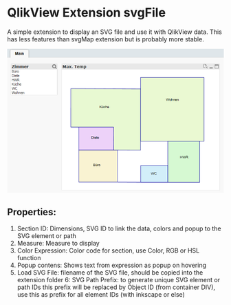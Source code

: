 QlikView Extension svgFile
==========================

A simple extension to display an SVG file and use it with QlikView data. This has less features than svgMap extension but is probably more stable.

![QlikView Extension svgFile](screenshot.PNG)

Properties:
-----------

1. Section ID: Dimensions, SVG ID to link the data, colors and popup to the SVG element or path
2. Measure: Measure to display
3. Color Expression: Color code for section, use Color, RGB or HSL function
4. Popup contens: Shows text from expression as popup on hovering
5. Load SVG File: filename of the SVG file, should be copied into the extension folder
6: SVG Path Prefix: to generate unique SVG element or path IDs this prefix will be replaced by Object ID (from container DIV), use this as prefix for all element IDs (with inkscape or else)
